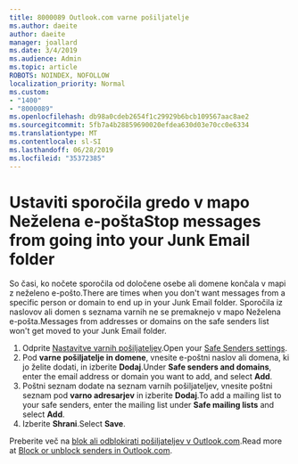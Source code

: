 ```yaml
---
title: 8000089 Outlook.com varne pošiljatelje
ms.author: daeite
author: daeite
manager: joallard
ms.date: 3/4/2019
ms.audience: Admin
ms.topic: article
ROBOTS: NOINDEX, NOFOLLOW
localization_priority: Normal
ms.custom:
- "1400"
- "8000089"
ms.openlocfilehash: db98a0cdeb2654f1c29929b6bcb109567aac8ae2
ms.sourcegitcommit: 5fb7a4b28859690020efdea630d03e70cc0e6334
ms.translationtype: MT
ms.contentlocale: sl-SI
ms.lasthandoff: 06/28/2019
ms.locfileid: "35372385"
---
```

# <a name="stop-messages-from-going-into-your-junk-email-folder"></a><span data-ttu-id="bb108-102">Ustaviti sporočila gredo v mapo Neželena e-pošta</span><span class="sxs-lookup"><span data-stu-id="bb108-102">Stop messages from going into your Junk Email folder</span></span>

<span data-ttu-id="bb108-103">So časi, ko nočete sporočila od določene osebe ali domene končala v mapi z neželeno e-pošto.</span><span class="sxs-lookup"><span data-stu-id="bb108-103">There are times when you don't want messages from a specific person or domain to end up in your Junk Email folder.</span></span> <span data-ttu-id="bb108-104">Sporočila iz naslovov ali domen s seznama varnih ne se premaknejo v mapo Neželena e-pošta.</span><span class="sxs-lookup"><span data-stu-id="bb108-104">Messages from addresses or domains on the safe senders list won't get moved to your Junk Email folder.</span></span>

1. <span data-ttu-id="bb108-105">Odprite [Nastavitve varnih pošiljateljev](https://go.microsoft.com/fwlink/?linkid=2035804).</span><span class="sxs-lookup"><span data-stu-id="bb108-105">Open your [Safe Senders settings](https://go.microsoft.com/fwlink/?linkid=2035804).</span></span>
2. <span data-ttu-id="bb108-106">Pod **varne pošiljatelje in domene**, vnesite e-poštni naslov ali domena, ki jo želite dodati, in izberite **Dodaj**.</span><span class="sxs-lookup"><span data-stu-id="bb108-106">Under **Safe senders and domains**, enter the email address or domain you want to add, and select **Add**.</span></span>
3. <span data-ttu-id="bb108-107">Poštni seznam dodate na seznam varnih pošiljateljev, vnesite poštni seznam pod **varno adresarjev** in izberite **Dodaj**.</span><span class="sxs-lookup"><span data-stu-id="bb108-107">To add a mailing list to your safe senders, enter the mailing list under **Safe mailing lists** and select **Add**.</span></span>
4. <span data-ttu-id="bb108-108">Izberite **Shrani**.</span><span class="sxs-lookup"><span data-stu-id="bb108-108">Select **Save**.</span></span>

<span data-ttu-id="bb108-109">Preberite več na [blok ali odblokirati pošiljateljev v Outlook.com](https://support.office.com/article/afba1c94-77bb-4f50-8b85-057cf52f4d5e).</span><span class="sxs-lookup"><span data-stu-id="bb108-109">Read more at [Block or unblock senders in Outlook.com](https://support.office.com/article/afba1c94-77bb-4f50-8b85-057cf52f4d5e).</span></span>